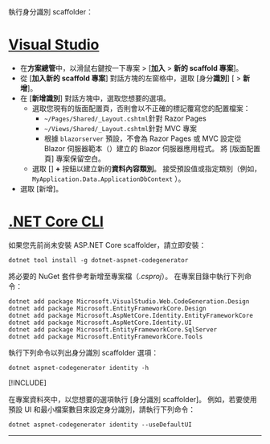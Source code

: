 執行身分識別 scaffolder：

# <a name="visual-studio"></a>[Visual Studio](#tab/visual-studio)

* 在**方案總管**中，以滑鼠右鍵按一下專案 > [**加入**  >  **新的 scaffold 專案**]。
* 從 [**加入新的 scaffold 專案**] 對話方塊的左窗格中，選取 [身分**識別**] [  >  **新增**]。
* 在 [**新增識別**] 對話方塊中，選取您想要的選項。
  * 選取您現有的版面配置頁，否則會以不正確的標記覆寫您的配置檔案：
    * `~/Pages/Shared/_Layout.cshtml`針對 Razor Pages
    * `~/Views/Shared/_Layout.cshtml`針對 MVC 專案
    * 根據 `blazorserver` 預設，不會為 Razor Pages 或 MVC 設定從 Blazor 伺服器範本（）建立的 Blazor 伺服器應用程式。 將 [版面配置頁] 專案保留空白。
  * 選取 [] **+** 按鈕以建立新的**資料內容類別**。 接受預設值或指定類別（例如， `MyApplication.Data.ApplicationDbContext` ）。
* 選取 [新增]。

# <a name="net-core-cli"></a>[.NET Core CLI](#tab/netcore-cli)

如果您先前尚未安裝 ASP.NET Core scaffolder，請立即安裝：

```dotnetcli
dotnet tool install -g dotnet-aspnet-codegenerator
```

將必要的 NuGet 套件參考新增至專案檔（*.csproj*）。 在專案目錄中執行下列命令：

```dotnetcli
dotnet add package Microsoft.VisualStudio.Web.CodeGeneration.Design
dotnet add package Microsoft.EntityFrameworkCore.Design
dotnet add package Microsoft.AspNetCore.Identity.EntityFrameworkCore
dotnet add package Microsoft.AspNetCore.Identity.UI
dotnet add package Microsoft.EntityFrameworkCore.SqlServer
dotnet add package Microsoft.EntityFrameworkCore.Tools
```

執行下列命令以列出身分識別 scaffolder 選項：

```dotnetcli
dotnet aspnet-codegenerator identity -h
```

[!INCLUDE[](~/includes/scaffoldTFM.md)]

在專案資料夾中，以您想要的選項執行 [身分識別 scaffolder]。 例如，若要使用預設 UI 和最小檔案數目來設定身分識別，請執行下列命令：

```dotnetcli
dotnet aspnet-codegenerator identity --useDefaultUI
```

---
